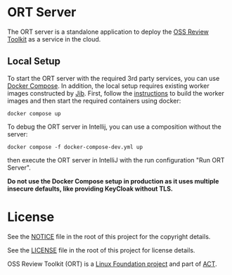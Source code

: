 # ORT Server

The ORT server is a standalone application to deploy the 
[OSS Review Toolkit](https://github.com/oss-review-toolkit/ort) as a service in the cloud.

## Local Setup

To start the ORT server with the required 3rd party services, you can use
[Docker Compose](https://docs.docker.com/compose/). In addition, the local setup requires existing worker images
constructed by [Jib](https://github.com/GoogleContainerTools/jib). First, follow the
[instructions](workers/Readme.md) to build the worker images and then start the required containers using docker:
```shell
docker compose up
```

To debug the ORT server in Intellij, you can use a composition without the server:
```shell
docker compose -f docker-compose-dev.yml up
```
then execute the ORT server in IntelliJ with the run configuration "Run ORT Server".

**Do not use the Docker Compose setup in production as it uses multiple insecure defaults, like providing KeyCloak without
TLS.**

# License

See the [NOTICE](./NOTICE) file in the root of this project for the copyright details.

See the [LICENSE](./LICENSE) file in the root of this project for license details.

OSS Review Toolkit (ORT) is a [Linux Foundation project](https://www.linuxfoundation.org) and part of
[ACT](https://automatecompliance.org/).
